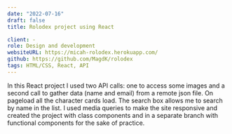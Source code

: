 ```yaml
---
date: "2022-07-16"
draft: false
title: Rolodex project using React

client: -
role: Design and development
websiteURL: https://micah-rolodex.herokuapp.com/
github: https://github.com/MagdK/rolodex
tags: HTML/CSS, React, API
---
```


In this React project I used two API calls: one to access some images and a second call to gather data (name and email) from a remote json file. On pageload all the character cards load. The search box allows me to search by name in the list. I used media queries to make the site responsive and created the project with class components and in a separate branch with functional components for the sake of practice.
